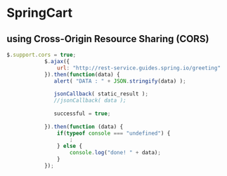 # SpringCart

## using Cross-Origin Resource Sharing (CORS)

```javascript
$.support.cors = true;
			$.ajax({
				url: "http://rest-service.guides.spring.io/greeting"
			}).then(function(data) {
			   alert( "DATA : " + JSON.stringify(data) );
			   
			   jsonCallback( static_result );
			   //jsonCallback( data );
			   
			   successful = true;
			   
			}).then(function (data) {
				if(typeof console === "undefined") {
					;
				} else {
					console.log("done! " + data);
				}
			});
```
<script>

</script>
